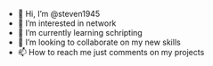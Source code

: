 - 👋 Hi, I’m @steven1945
- 👀 I’m interested in network
- 🌱 I’m currently learning schripting
- 💞️ I’m looking to collaborate on my new skills
- 📫 How to reach me just comments on my projects

<!---
steven1945/steven1945 is a ✨ special ✨ repository because its `README.md` (this file) appears on your GitHub profile.
You can click the Preview link to take a look at your changes.
--->
